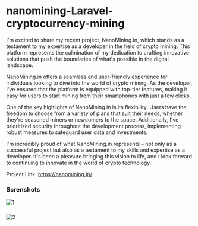 # nanomining-Laravel-cryptocurrency-mining


I'm excited to share my recent project, NanoMining.in, which stands as a testament to my expertise as a developer in the field of crypto mining. This platform represents the culmination of my dedication to crafting innovative solutions that push the boundaries of what's possible in the digital landscape.

NanoMining.in offers a seamless and user-friendly experience for individuals looking to dive into the world of crypto mining. As the developer, I've ensured that the platform is equipped with top-tier features, making it easy for users to start mining from their smartphones with just a few clicks.

One of the key highlights of NanoMining.in is its flexibility. Users have the freedom to choose from a variety of plans that suit their needs, whether they're seasoned miners or newcomers to the space. Additionally, I've prioritized security throughout the development process, implementing robust measures to safeguard user data and investments.

I'm incredibly proud of what NanoMining.in represents – not only as a successful project but also as a testament to my skills and expertise as a developer. It's been a pleasure bringing this vision to life, and I look forward to continuing to innovate in the world of crypto technology.

Project Link: https://nanomining.in/


### Screnshots
![1](https://github.com/Muhammad-ijazCRT/nanomining-Laravel-cryptocurrency-mining/assets/75518471/d8285fbf-8738-43d6-921f-9e54956cf995)


###

![2](https://github.com/Muhammad-ijazCRT/nanomining-Laravel-cryptocurrency-mining/assets/75518471/ed6f644c-cac1-4b48-b70b-967325d6672a)

